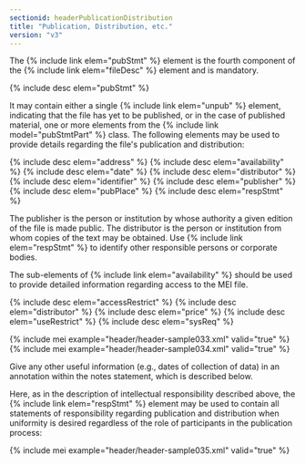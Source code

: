 ```yaml
---
sectionid: headerPublicationDistribution
title: "Publication, Distribution, etc."
version: "v3"
---
```


The {% include link elem="pubStmt" %} element is the fourth component of the {% include link elem="fileDesc" %} element and is mandatory.

{% include desc elem="pubStmt" %} 

It may contain either a single {% include link elem="unpub" %} element, indicating that the file has yet to be published, or in the case of published material, one or more elements from the {% include link model="pubStmtPart" %} class. The following elements may be used to provide details regarding the file's publication and distribution:

{% include desc elem="address" %} 
{% include desc elem="availability" %} 
{% include desc elem="date" %} 
{% include desc elem="distributor" %} 
{% include desc elem="identifier" %} 
{% include desc elem="publisher" %} 
{% include desc elem="pubPlace" %} 
{% include desc elem="respStmt" %} 

The publisher is the person or institution by whose authority a given edition of the file is made public. The distributor is the person or institution from whom copies of the text may be obtained. Use {% include link elem="respStmt" %} to identify other responsible persons or corporate bodies.

The sub-elements of {% include link elem="availability" %} should be used to provide detailed information regarding access to the MEI file.

{% include desc elem="accessRestrict" %} 
{% include desc elem="distributor" %} 
{% include desc elem="price" %} 
{% include desc elem="useRestrict" %} 
{% include desc elem="sysReq" %} 

{% include mei example="header/header-sample033.xml" valid="true" %}
{% include mei example="header/header-sample034.xml" valid="true" %}

Give any other useful information (e.g., dates of collection of data) in an annotation within the notes statement, which is described below.

Here, as in the description of intellectual responsibility described above, the {% include link elem="respStmt" %} element may be used to contain all statements of responsibility regarding publication and distribution when uniformity is desired regardless of the role of participants in the publication process:

{% include mei example="header/header-sample035.xml" valid="true" %}

